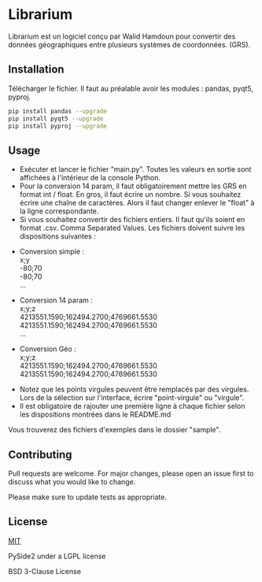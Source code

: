 # Librarium

Librarium est un logiciel conçu par Walid Hamdoun pour convertir des données géographiques entre plusieurs systèmes de coordonnées. (GRS).

## Installation

Télécharger le fichier. Il faut au préalable avoir les modules :
pandas, pyqt5, pyproj.


```bash
pip install pandas --upgrade
pip install pyqt5 --upgrade
pip install pyproj --upgrade
```

## Usage

* Exécuter et lancer le fichier "main.py". Toutes les valeurs en sortie sont affichées à l'intérieur de la console Python.
* Pour la conversion 14 param, il faut obligatoirement mettre les GRS en format int / float. En gros, il faut écrire un nombre. Si vous souhaitez écrire une chaîne de caractères. Alors il faut changer enlever le "float" à la ligne correspondante.
* Si vous souhaitez convertir des fichiers entiers. Il faut qu'ils soient en format .csv. Comma Separated Values. Les fichiers doivent suivre les dispositions suivantes :

- Conversion simple :  
x;y  
-80;70  
-80;70  
...  
  
- Conversion 14 param :  
x;y;z  
4213551.1590;162494.2700;4769661.5530  
4213551.1590;162494.2700;4769661.5530  
...  
  
- Conversion Géo :  
x;y;z  
4213551.1590;162494.2700;4769661.5530  
4213551.1590;162494.2700;4769661.5530  
  
* Notez que les points virgules peuvent être remplacés par des virgules. Lors de la sélection sur l'interface, écrire "point-virgule" ou "virgule".
* Il est obligatoire de rajouter une première ligne à chaque fichier selon les dispositions montrées dans le README.md

Vous trouverez des fichiers d'exemples dans le dossier "sample".

## Contributing
Pull requests are welcome. For major changes, please open an issue first to discuss what you would like to change.

Please make sure to update tests as appropriate.

## License
[MIT](https://choosealicense.com/licenses/mit/)

PySide2 under a LGPL license

BSD 3-Clause License
